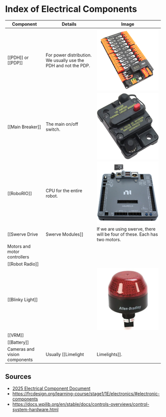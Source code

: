 # Index of Electrical Components

| Component | Details | Image |
| --------- | ------- | ----- |
| [[PDH]] or [[PDP]] | For power distribution. We usually use the PDH and not the PDP. | ![](../assets/images/pdh.png) |
| [[Main Breaker]] | The main on/off switch. | ![](../assets/images/main-breaker.png) |
| [[RoboRIO]] | CPU for the entire robot. | ![](../assets/images/roborio.png) |
| [[Swerve Drive|Swerve Modules]] | If we are using swerve, there will be four of these. Each has two motors. | |
| Motors and motor controllers | | |
| [[Robot Radio]] | | |
| [[Blinky Light]] | | ![](../assets/images/blinky-light.png) |
| [[VRM]] | | |
| [[Battery]] | | |
| Cameras and vision components | Usually [[Limelight|Limelights]]. | |

## Sources

- [2025 Electrical Component Document](https://cdn.discordapp.com/attachments/667874688101515264/1332390614091960383/Electronic_Component_List.pdf?ex=68616d75&is=68601bf5&hm=fb9f054540f8911f10fff0daca1cc40a4f8381a9a476b3db1d24b718ac81b1dd&)
- <https://frcdesign.org/learning-course/stage1/1E/electronics/#electronic-components>
- <https://docs.wpilib.org/en/stable/docs/controls-overviews/control-system-hardware.html>
